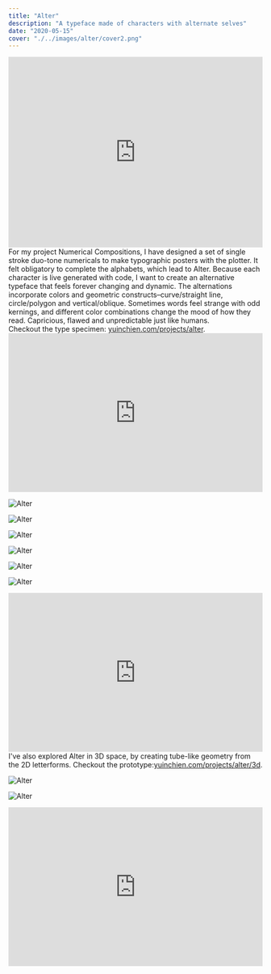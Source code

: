 ```yaml
---
title: "Alter"
description: "A typeface made of characters with alternate selves"
date: "2020-05-15"
cover: "./../images/alter/cover2.png"
---
```


<div class="video"><div style="padding:75% 0 0 0;position:relative;"><iframe src="https://player.vimeo.com/video/420443568?autoplay=1&title=0&byline=0&portrait=0" style="position:absolute;top:0;left:0;width:100%;height:100%;" frameborder="0" allow="autoplay; fullscreen" allowfullscreen></iframe></div><script src="https://player.vimeo.com/api/player.js"></script></div>

<div class="text">For my project Numerical Compositions, I have designed a set of single stroke duo-tone numericals to make typographic posters with the plotter. It felt obligatory to complete the alphabets, which lead to Alter. Because each character is live generated with code, I want to create an alternative typeface that feels forever changing and dynamic. The alternations incorporate colors and geometric constructs–curve/straight line, circle/polygon and vertical/oblique. Sometimes words feel strange with odd kernings, and different color combinations change the mood of how they read. Capricious, flawed and unpredictable just like humans.</a>

<div class="text">Checkout the type specimen: <a href="https://yuinchien.com/projects/alter/" target="_blank">yuinchien.com/projects/alter</a>.</div>

<div class="video"><div style="padding:62.5% 0 0 0;position:relative;"><iframe src="https://player.vimeo.com/video/421173501?autoplay=1&title=0&byline=0&portrait=0" style="position:absolute;top:0;left:0;width:100%;height:100%;" frameborder="0" allow="autoplay; fullscreen" allowfullscreen></iframe></div><script src="https://player.vimeo.com/api/player.js"></script></div>

![Alter](./../images/alter/100.png)

![Alter](./../images/alter/20.png)

![Alter](./../images/alter/30.png)

![Alter](./../images/alter/41.png)

![Alter](./../images/alter/50.png)

![Alter](./../images/alter/70.png)

<div class="video"><div style="padding:62.5% 0 0 0;position:relative;"><iframe src="https://player.vimeo.com/video/422485266?autoplay=1&loop=1&title=0&byline=0&portrait=0" style="position:absolute;top:0;left:0;width:100%;height:100%;" frameborder="0" allow="autoplay; fullscreen" allowfullscreen></iframe></div><script src="https://player.vimeo.com/api/player.js"></script></div>

<div class="text">I've also explored Alter in 3D space, by creating tube-like geometry from the 2D letterforms. Checkout the prototype:<a href="https://yuinchien.com/projects/alter/3d" target="_blank">yuinchien.com/projects/alter/3d</a>.</div>

![Alter](./../images/alter/006.png)

![Alter](./../images/alter/005.png)

<div class="video"><div style="padding:62.5% 0 0 0;position:relative;"><iframe src="https://player.vimeo.com/video/444407100?title=0&byline=0&portrait=0" style="position:absolute;top:0;left:0;width:100%;height:100%;" frameborder="0" allow="autoplay; fullscreen" allowfullscreen></iframe></div><script src="https://player.vimeo.com/api/player.js"></script></div>
